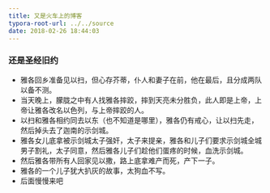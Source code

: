 ```yaml
---
title: 又是火车上的博客
typora-root-url: ../../source
date: 2018-02-26 18:44:03
---
```


### 还是圣经旧约
- 雅各回乡准备见以扫，但心存芥蒂，仆人和妻子在前，他在最后，且分成两队以备不测。
- 当天晚上，朦胧之中有人找雅各摔跤，摔到天亮未分胜负，此人即是上帝，上帝让雅各改名以色列，与上帝摔跤的人。
- 以扫和雅各相约同去以东（也不知道是哪里），雅各仍有戒心，让以扫先走，然后掉头去了迦南的示剑城。
- 雅各女儿底拿被示剑城太子强奸，太子来提亲，雅各和儿子们要求示剑城全城男子割礼，太子同意，然后雅各儿子们趁他们蛋疼的时候，血洗示剑城。
- 然后雅各带所有人回家见以撒，路上底拿难产而死，产下一子。
- 雅各的一个儿子犹大扒灰的故事，太狗血不写。
- 后面慢慢来吧

